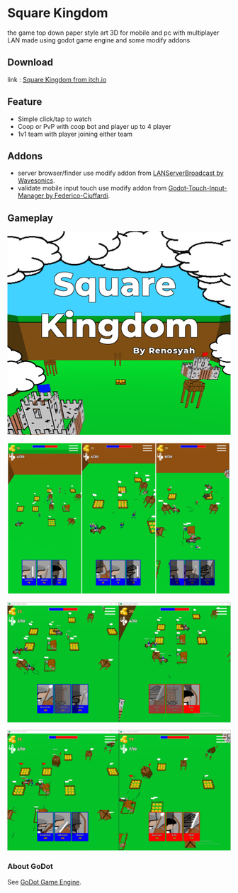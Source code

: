 # Square Kingdom

the game top down paper style art 3D for mobile and pc with multiplayer LAN made using godot game engine and some modify addons


## Download
link : [Square Kingdom from itch.io](https://renosyah.itch.io/square-kingdom)


## Feature
- Simple click/tap to watch
- Coop or PvP with coop bot and player up to 4 player
- 1v1 team with player joining either team



## Addons
- server browser/finder use modify addon from [LANServerBroadcast by Wavesonics](https://github.com/Wavesonics/LANServerBroadcast).
- validate mobile input touch use modify addon from [Godot-Touch-Input-Manager by Federico-Ciuffardi](https://github.com/Federico-Ciuffardi/Godot-Touch-Input-Manager).



## Gameplay
![GitHub Logo](/ss/cover.png)


![GitHub Logo](/ss/ss_gameplay.png) 


![GitHub Logo](/ss/ss_gameplay_mp.png) 


![GitHub Logo](/ss/ss_gameplay_mp_2.png) 
 


### About GoDot
See [GoDot Game Engine](https://godotengine.org).